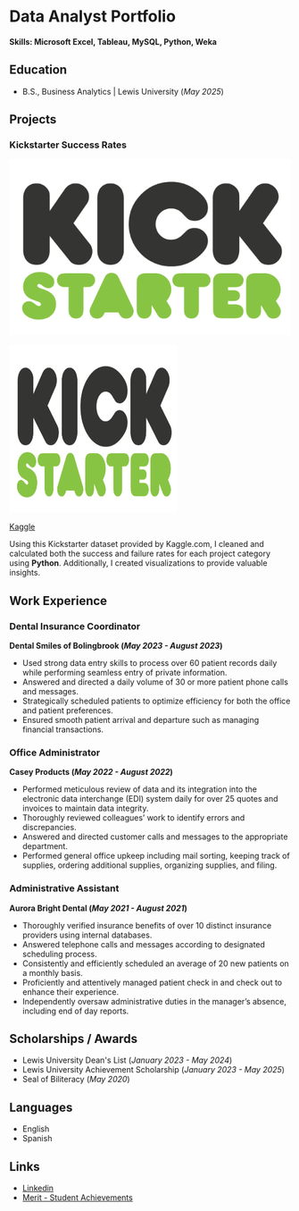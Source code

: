 # Data Analyst Portfolio

#### Skills: Microsoft Excel, Tableau, MySQL, Python, Weka

## Education
- B.S., Business Analytics | Lewis University (_May 2025_)

## Projects
### Kickstarter Success Rates
![Kickstarter Success Rates](/images/kickstarter_logo.png)

<img src="/images/kickstarter_logo.png" width="300" height="300"/>

[Kaggle](https://www.kaggle.com/code/cavalos018/kickstarter-success-rates)

Using this Kickstarter dataset provided by Kaggle.com, I cleaned and calculated both the success and failure rates for each project category using **Python**. Additionally, I created visualizations to provide valuable insights.

## Work Experience

### Dental Insurance Coordinator
**Dental Smiles of Bolingbrook (_May 2023 - August 2023_)**
- Used strong data entry skills to process over 60 patient records daily while performing seamless entry of private information.
- Answered and directed a daily volume of 30 or more patient phone calls and messages.
- Strategically scheduled patients to optimize efficiency for both the office and patient preferences.
- Ensured smooth patient arrival and departure such as managing financial transactions. 

### Office Administrator 
**Casey Products (_May 2022 - August 2022_)**
- Performed meticulous review of data and its integration into the electronic data interchange (EDI) system daily for over 25 quotes and invoices to maintain data integrity.
- Thoroughly reviewed colleagues’ work to identify errors and discrepancies.
- Answered and directed customer calls and messages to the appropriate department.
- Performed general office upkeep including mail sorting, keeping track of supplies, ordering additional supplies, organizing supplies, and filing.

### Administrative Assistant
**Aurora Bright Dental (_May 2021 - August 2021_)**
- Thoroughly verified insurance benefits of over 10 distinct insurance providers using internal databases.
- Answered telephone calls and messages according to designated scheduling process.
- Consistently and efficiently scheduled an average of 20 new patients on a monthly basis.
- Proficiently and attentively managed patient check in and check out to enhance their experience.
- Independently oversaw administrative duties in the manager’s absence, including end of day reports.

## Scholarships / Awards
- Lewis University Dean's List (_January 2023 - May 2024_)
- Lewis University Achievement Scholarship (_January 2023 - May 2025_)
- Seal of Biliteracy (_May 2020_)

## Languages
- English
- Spanish

## Links
- [Linkedin](https://www.linkedin.com/in/claudiaavalos18/)
- [Merit - Student Achievements](https://meritpages.com/claudiaavalos)
